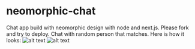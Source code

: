 # neomorphic-chat
Chat app build with neomorphic design with node and next.js. Please fork and try to deploy. Chat with random person that matches.
Here is how it looks:
![alt text](https://github.com/bhuwanadhikari/neomorphic-chat/blob/master/gochat1.jpg?raw=true)
![alt text](https://github.com/bhuwanadhikari/neomorphic-chat/blob/master/gochat2.jpg?raw=true)
